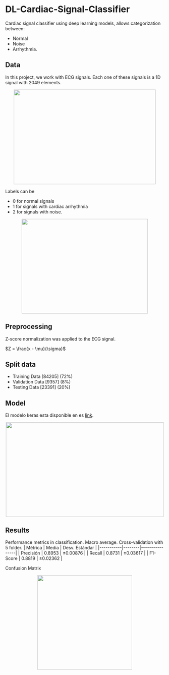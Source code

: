 # DL-Cardiac-Signal-Classifier
Cardiac signal classifier using deep learning models, allows categorization between:
- Normal
- Noise
- Arrhythmia.

## Data 
In this project, we work with ECG signals. Each one of these signals is a 1D signal with 2049 elements. 
<p align="center">
  <img src="https://github.com/Konat23/DL-Cardiac-Signal-Classifier/assets/68023761/42326c84-dfa7-4d22-912a-5184a151aae3" width="450" height="300">
</p>

Labels can be 
- 0 for normal signals
- 1 for signals with cardiac arrhythmia
- 2 for signals with noise.
<p align="center">
  <img src="https://github.com/Konat23/DL-Cardiac-Signal-Classifier/assets/68023761/aade0d23-b476-49aa-9aa6-0d7355f8ac29" width="400" height="300">
</p>

## Preprocessing 
Z-score normalization was applied to the ECG signal.

$Z = \frac{x - \mu}{\sigma}$
## Split data 
- Training Data [84205] (72%)
- Validation Data [9357] (8%)
- Testing Data [23391] (20%)
## Model 
El modelo keras esta disponible en es [link](https://drive.google.com/file/d/1DHFXWbuIzwr4dLW_SoMtqhWleBaizDsi/view).
<p align="center">
  <img src="https://github.com/Konat23/DL-Cardiac-Signal-Classifier/assets/68023761/6df4bc74-0b74-476f-b13c-890a9e7b5913" width="500" height="300">
</p>

## Results 
Performance metrics in classification. Macro average. Cross-validation with 5 folder.
| Métrica   | Media  | Desv. Estándar |
|-----------|--------|----------------|
| Precisión | 0.8953 | ±0.00876       |
| Recall    | 0.8731 | ±0.03617       |
| F1-Score  | 0.8819 | ±0.02362       |

Confusion Matrix
<p align="center">
  <img src="https://github.com/Konat23/DL-Cardiac-Signal-Classifier/assets/68023761/67ab6016-b961-47ea-b967-a75f6eb90b3c" width="300" height="300">
</p>
